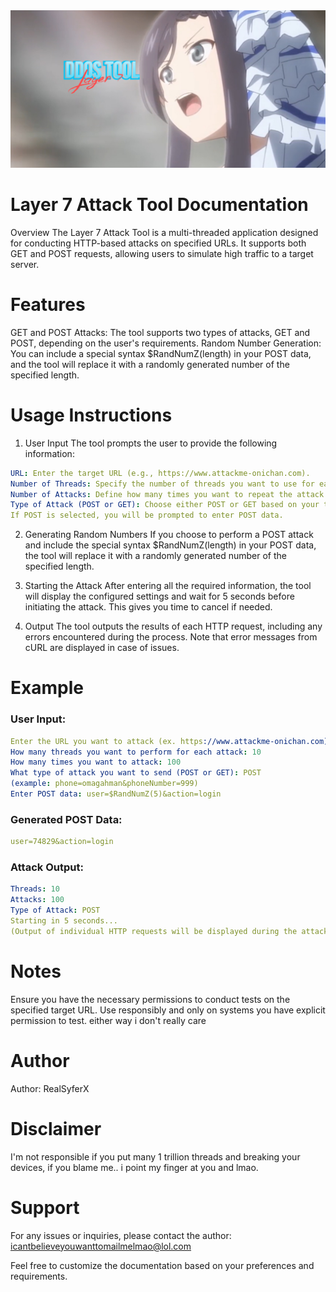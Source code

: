 
<img src="https://github.com/SyxMem/Yappari-Economy/blob/main/Yappari_Economy.jpg?raw=true" />

# Layer 7 Attack Tool Documentation
Overview
The Layer 7 Attack Tool is a multi-threaded application designed for conducting HTTP-based attacks on specified URLs. It supports both GET and POST requests, allowing users to simulate high traffic to a target server.

# Features
GET and POST Attacks: The tool supports two types of attacks, GET and POST, depending on the user's requirements.
Random Number Generation: You can include a special syntax $RandNumZ(length) in your POST data, and the tool will replace it with a randomly generated number of the specified length.

# Usage Instructions

1. User Input
The tool prompts the user to provide the following information:

```yaml
URL: Enter the target URL (e.g., https://www.attackme-onichan.com).
Number of Threads: Specify the number of threads you want to use for each attack.
Number of Attacks: Define how many times you want to repeat the attack.
Type of Attack (POST or GET): Choose either POST or GET based on your testing requirements.
If POST is selected, you will be prompted to enter POST data.
```

2. Generating Random Numbers
If you choose to perform a POST attack and include the special syntax $RandNumZ(length) in your POST data, the tool will replace it with a randomly generated number of the specified length.

3. Starting the Attack
After entering all the required information, the tool will display the configured settings and wait for 5 seconds before initiating the attack. This gives you time to cancel if needed.

4. Output
The tool outputs the results of each HTTP request, including any errors encountered during the process. Note that error messages from cURL are displayed in case of issues.

# Example
### User Input:
```yaml
Enter the URL you want to attack (ex. https://www.attackme-onichan.com): https://www.example.com
How many threads you want to perform for each attack: 10
How many times you want to attack: 100
What type of attack you want to send (POST or GET): POST
(example: phone=omagahman&phoneNumber=999)
Enter POST data: user=$RandNumZ(5)&action=login
```

### Generated POST Data:
```yaml
user=74829&action=login
```

### Attack Output:
```yaml
Threads: 10
Attacks: 100
Type of Attack: POST
Starting in 5 seconds...
(Output of individual HTTP requests will be displayed during the attack.)
```

# Notes
Ensure you have the necessary permissions to conduct tests on the specified target URL.
Use responsibly and only on systems you have explicit permission to test. either way i don't really care

# Author
Author: RealSyferX

# Disclaimer
I'm not responsible if you put many 1 trillion threads and breaking your devices, if you blame me.. i point my finger at you and lmao.

# Support
For any issues or inquiries, please contact the author: icantbelieveyouwanttomailmelmao@lol.com

Feel free to customize the documentation based on your preferences and requirements.
